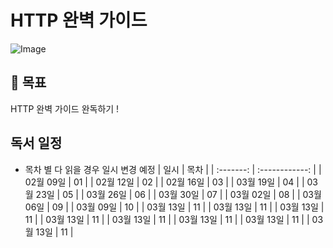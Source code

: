 # HTTP 완벽 가이드
![Image](https://github.com/user-attachments/assets/01931e8c-f31c-4307-8066-87722c74728b)

## 🎯 목표
HTTP 완벽 가이드 완독하기 !

## 독서 일정
* 목차 별 다 읽을 경우 일시 변경 예정
|    일시   |      목차       | 
| :-------: | :------------: |
| 02월 09일 | 01 |
| 02월 12일 | 02 |
| 02월 16일 | 03 |
| 03월 19일 | 04 |
| 03월 23일 | 05 |
| 03월 26일 | 06 |
| 03월 30일 | 07 |
| 03월 02일 | 08 |
| 03월 06일 | 09 |
| 03월 09일 | 10 |
| 03월 13일 | 11 |
| 03월 13일 | 11 |
| 03월 13일 | 11 |
| 03월 13일 | 11 |
| 03월 13일 | 11 |
| 03월 13일 | 11 |
| 03월 13일 | 11 |
| 03월 13일 | 11 |